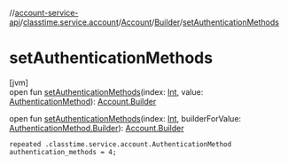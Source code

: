 //[account-service-api](../../../../index.md)/[classtime.service.account](../../index.md)/[Account](../index.md)/[Builder](index.md)/[setAuthenticationMethods](set-authentication-methods.md)

# setAuthenticationMethods

[jvm]\
open fun [setAuthenticationMethods](set-authentication-methods.md)(index: [Int](https://kotlinlang.org/api/latest/jvm/stdlib/kotlin/-int/index.html), value: [AuthenticationMethod](../../-authentication-method/index.md)): [Account.Builder](index.md)

open fun [setAuthenticationMethods](set-authentication-methods.md)(index: [Int](https://kotlinlang.org/api/latest/jvm/stdlib/kotlin/-int/index.html), builderForValue: [AuthenticationMethod.Builder](../../-authentication-method/-builder/index.md)): [Account.Builder](index.md)

`repeated .classtime.service.account.AuthenticationMethod authentication_methods = 4;`
